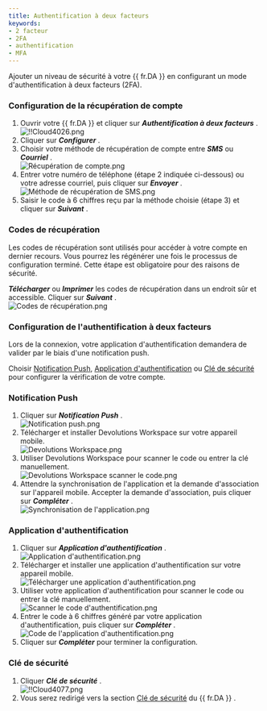 ```yaml
---
title: Authentification à deux facteurs
keywords:
- 2 facteur
- 2FA
- authentification
- MFA
---
```

Ajouter un niveau de sécurité à votre {{ fr.DA }} en configurant un mode d'authentification à deux facteurs (2FA). 

### Configuration de la récupération de compte 

1. Ouvrir votre {{ fr.DA }} et cliquer sur ***Authentification à deux facteurs*** .  
![!!Cloud4026.png](/img/fr/cloud/Cloud4026.png) 
1. Cliquer sur ***Configurer*** . 
1. Choisir votre méthode de récupération de compte entre ***SMS*** ou ***Courriel*** .  
![Récupération de compte.png](/img/fr/cloud/Cloud4027.png)
1. Entrer votre numéro de téléphone (étape 2 indiquée ci-dessous) ou votre adresse courriel, puis cliquer sur ***Envoyer*** .  
![Méthode de récupération de SMS.png](/img/fr/cloud/Cloud4028.png)
1. Saisir le code à 6 chiffres reçu par la méthode choisie (étape 3) et cliquer sur ***Suivant*** . 

### Codes de récupération 

Les codes de récupération sont utilisés pour accéder à votre compte en dernier recours. Vous pourrez les régénérer une fois le processus de configuration terminé. Cette étape est obligatoire pour des raisons de sécurité.  

***Télécharger*** ou ***Imprimer*** les codes de récupération dans un endroit sûr et accessible. Cliquer sur ***Suivant*** .  
![Codes de récupération.png](/img/fr/cloud/Cloud4029.png)

### Configuration de l'authentification à deux facteurs 

Lors de la connexion, votre application d'authentification demandera de valider par le biais d'une notification push.  

Choisir <a href="#push">Notification Push</a>, <a href="#app">Application d'authentification</a> ou <a href="#key">Clé de sécurité</a> pour configurer la vérification de votre compte.  

### Notification Push <a name="push"></a>

1. Cliquer sur ***Notification Push*** .  
![Notification push.png](/img/fr/cloud/Cloud4030.png)
1. Télécharger et installer Devolutions Workspace sur votre appareil mobile.  
![Devolutions Workspace.png](/img/fr/cloud/Cloud4031.png)
1. Utiliser Devolutions Workspace pour scanner le code ou entrer la clé manuellement.  
![Devolutions Workspace scanner le code.png](/img/fr/cloud/Cloud4032.png)
1. Attendre la synchronisation de l'application et la demande d'association sur l'appareil mobile. Accepter la demande d'association, puis cliquer sur ***Compléter*** .  
![Synchronisation de l'application.png](/img/fr/cloud/Cloud4033.png)

### Application d'authentification <a name="app"></a>

1. Cliquer sur ***Application d'authentification*** .  
![Application d'authentification.png](/img/fr/cloud/Cloud4034.png)
1. Télécharger et installer une application d'authentification sur votre appareil mobile.  
![Télécharger une application d'authentification.png](/img/fr/cloud/Cloud4035.png)
1. Utiliser votre application d'authentification pour scanner le code ou entrer la clé manuellement.  
![Scanner le code d'authentification.png](/img/fr/cloud/Cloud4036.png)
1. Entrer le code à 6 chiffres généré par votre application d'authentification, puis cliquer sur ***Compléter*** .  
![Code de l'application d'authentification.png](/img/fr/cloud/Cloud4038.png)
1. Cliquer sur ***Compléter*** pour terminer la configuration. 

### Clé de sécurité <a name="key"></a>

1. Cliquer ***Clé de sécurité*** .  
![!!Cloud4077.png](/img/fr/cloud/Cloud4077.png) 
1. Vous serez redirigé vers la section [Clé de sécurité](GettingStarted_SecurityKey) du {{ fr.DA }} . 


